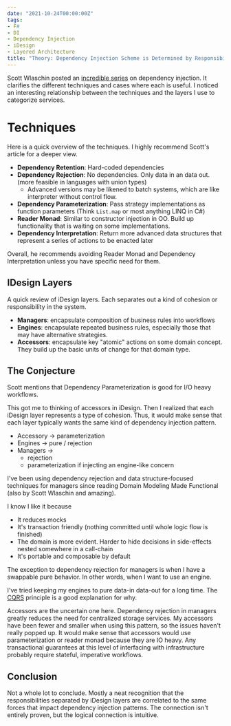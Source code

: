 ```yaml
---
date: "2021-10-24T00:00:00Z"
tags:
- F#
- DI
- Dependency Injection
- iDesign
- Layered Architecture
title: "Theory: Dependency Injection Scheme is Determined by Responsibility Layer"
---
```


Scott Wlaschin posted an [incredible series](https://fsharpforfunandprofit.com/posts/dependencies/) on dependency injection. It clarifies the different techniques and cases where each is useful. I noticed an interesting relationship between the techniques and the layers I use to categorize services.

# Techniques

Here is a quick overview of the techniques. I highly recommend Scott's article for a deeper view.
- **Dependency Retention**: Hard-coded dependencies
- **Dependency Rejection**: No dependencies. Only data in an data out. (more feasible in languages with union types)
  - Advanced versions may be likened to batch systems, which are like interpreter without control flow.
- **Dependency Parameterization**: Pass strategy implementations as function parameters (Think `List.map` or most anything LINQ in C#)
- **Reader Monad**: Similar to constructor injection in OO. Build up functionality that is waiting on some implementations.
- **Dependency Interpretation**: Return more advanced data structures that represent a series of actions to be enacted later

Overall, he recommends avoiding Reader Monad and Dependency Interpretation unless you have specific need for them.

## IDesign Layers

A quick review of iDesign layers. Each separates out a kind of cohesion or responsibility in the system.
- **Managers**: encapsulate composition of business rules into workflows
- **Engines**: encapsulate repeated business rules, especially those that may have alternative strategies.
- **Accessors**: encapsulate key "atomic" actions on some domain concept. They build up the basic units of change for that domain type.


## The Conjecture

Scott mentions that Dependency Parameterization is good for I/O heavy workflows.

This got me to thinking of accessors in iDesign. Then I realized that each iDesign layer represents a type of cohesion. Thus, it would make sense that each layer typically wants the same kind of dependency injection pattern.

- Accessory -> parameterization
- Engines -> pure / rejection
- Managers -> 
  - rejection
  - parameterization if injecting an engine-like concern


I've been using dependency rejection and data structure-focused techniques for managers since reading Domain Modeling Made Functional (also by Scott Wlaschin and amazing). 

I know I like it because
- It reduces mocks
- It's transaction friendly (nothing committed until whole logic flow is finished)
- The domain is more evident. Harder to hide decisions in side-effects nested somewhere in a call-chain
- It's portable and composable by default

The exception to dependency rejection for managers is when I have a swappable pure behavior. In other words, when I want to use an engine.

I've tried keeping my engines to pure data-in data-out for a long time. The [CQRS](https://en.wikipedia.org/wiki/Command%E2%80%93query_separation) principle is a good explanation for why.

Accessors are the uncertain one here. Dependency rejection in managers greatly reduces the need for centralized storage services. My accessors have been fewer and smaller when using this pattern, so the issues haven't really popped up. It would make sense that accessors would use parameterization or reader monad because they are IO heavy. Any transactional guarantees at this level of interfacing with infrastructure probably require stateful, imperative workflows.

## Conclusion

Not a whole lot to conclude. Mostly a neat recognition that the responsibilities separated by iDesign layers are correlated to the same forces that impact dependency injection patterns.
The connection isn't entirely proven, but the logical connection is intuitive.

